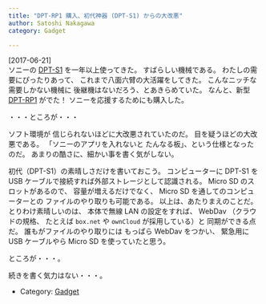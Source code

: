 ```yaml
---
title: "DPT-RP1 購入、初代神器 (DPT-S1) からの大改悪"
author: Satoshi Nakagawa
category: Gadget

---
```


[2017-06-21]  
 ソニーの
[DPT-S1](https://www.google.co.jp/url?sa=t&rct=j&q=&esrc=s&source=web&cd=1&cad=rja&uact=8&ved=0ahUKEwjoje2LiNHUAhVCsJQKHZenBtEQFggnMAA&url=http%3A%2F%2Fwww.sony.jp%2Fdigital-paper%2Fproducts%2FDPT-S1%2F&usg=AFQjCNGlElxVZFBG3R1kDXt9UTH7w_w6rg) を一年以上使ってきた。
すばらしい機械である。
わたしの需要にぴったりあって、
これまで八面六臂の大活躍をしてきた。
こんなニッチな需要しかない機械に
後継機はないだろう、とあきらめていた。
なんと、新型 
[DPT-RP1](https://www.google.co.jp/url?sa=t&rct=j&q=&esrc=s&source=web&cd=1&cad=rja&uact=8&ved=0ahUKEwiym7WfiNHUAhUCmZQKHefwAXcQFggnMAA&url=http%3A%2F%2Fwww.sony.jp%2Fdigital-paper%2Fproducts%2FDPT-RP1%2F&usg=AFQjCNE8u9sVRCNdep6tAiIIKCR2uQn3Sw) がでた！
ソニーを応援するためにも購入した。

 ・・・ところが・・・

 ソフト環境が
信じられないほどに大改悪されていたのだ。
目を疑うほどの大改悪である。
「ソニーのアプリを入れないと
たんなる板」、という仕様となったのだ。
あまりの酷さに、細かい事を書く気がしない。

 初代（DPT-S1）の素晴しさだけを書いておこう。
コンピューターに DPT-S1 を
USB ケーブルで接続すれば外部ストレージとして認識される。
Micro SD のスロットがあるので、
容量が増えるだけでなく、
Micro SD を通してのコンピューターとの
ファイルのやり取りも可能である。
以上は、あたりまえのことだ。
とりわけ素晴しいのは、
本体で無線 LAN の設定をすれば、
WebDav （クラウドの規格、
たとえば `box.net` や 
`ownCloud` が採用している）と
同期ができる点だ。
誰もがファイルのやり取りには
もっぱら WebDav をつかい、
緊急用に USB ケーブルやら
Micro SD を使っていたと思う。

 ところが・・・。

 続きを書く気力はない・・・。

- Category: [Gadget](categories.html#Gadget)

